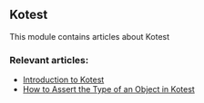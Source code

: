 ## Kotest

This module contains articles about Kotest

### Relevant articles:
- [Introduction to Kotest](https://www.baeldung.com/kotlin/kotest)
- [How to Assert the Type of an Object in Kotest](https://www.baeldung.com/kotlin/kotest-assert-object-type)
